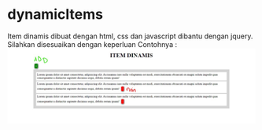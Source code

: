 # dynamicItems
Item dinamis dibuat dengan html, css dan javascript dibantu dengan jquery. Silahkan disesuaikan dengan keperluan
Contohnya : 
![contoh item dinamis](https://github.com/arifwdn/dynamicItems/blob/main/Screenshot%202022-07-18%20191824.jpg)
